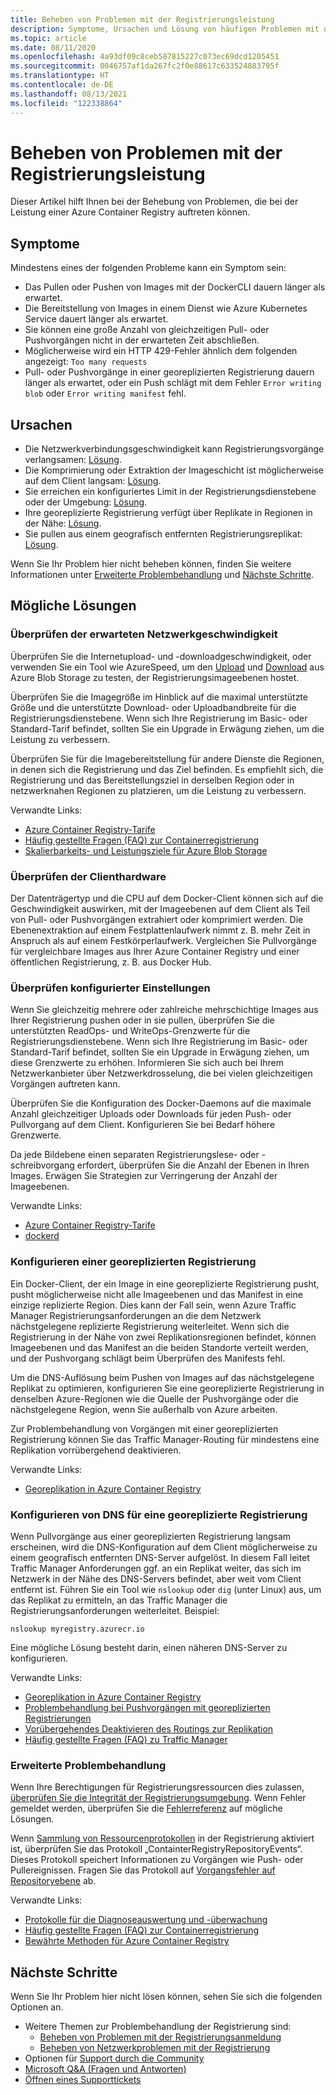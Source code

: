 ```yaml
---
title: Beheben von Problemen mit der Registrierungsleistung
description: Symptome, Ursachen und Lösung von häufigen Problemen mit der Leistung einer Registrierung.
ms.topic: article
ms.date: 08/11/2020
ms.openlocfilehash: 4a93df09c8ceb587815227c073ec69dcd1205451
ms.sourcegitcommit: 0046757af1da267fc2f0e88617c633524883795f
ms.translationtype: HT
ms.contentlocale: de-DE
ms.lasthandoff: 08/13/2021
ms.locfileid: "122338864"
---
```

# <a name="troubleshoot-registry-performance"></a>Beheben von Problemen mit der Registrierungsleistung

Dieser Artikel hilft Ihnen bei der Behebung von Problemen, die bei der Leistung einer Azure Container Registry auftreten können. 

## <a name="symptoms"></a>Symptome

Mindestens eines der folgenden Probleme kann ein Symptom sein:

* Das Pullen oder Pushen von Images mit der DockerCLI dauern länger als erwartet.
* Die Bereitstellung von Images in einem Dienst wie Azure Kubernetes Service dauert länger als erwartet.
* Sie können eine große Anzahl von gleichzeitigen Pull- oder Pushvorgängen nicht in der erwarteten Zeit abschließen.
* Möglicherweise wird ein HTTP 429-Fehler ähnlich dem folgenden angezeigt: `Too many requests`
* Pull- oder Pushvorgänge in einer georeplizierten Registrierung dauern länger als erwartet, oder ein Push schlägt mit dem Fehler `Error writing blob` oder `Error writing manifest` fehl.

## <a name="causes"></a>Ursachen

* Die Netzwerkverbindungsgeschwindigkeit kann Registrierungsvorgänge verlangsamen: [Lösung](#check-expected-network-speed).
* Die Komprimierung oder Extraktion der Imageschicht ist möglicherweise auf dem Client langsam: [Lösung](#check-client-hardware).  
* Sie erreichen ein konfiguriertes Limit in der Registrierungsdienstebene oder der Umgebung: [Lösung](#review-configured-limits).
* Ihre georeplizierte Registrierung verfügt über Replikate in Regionen in der Nähe: [Lösung](#configure-geo-replicated-registry).
* Sie pullen aus einem geografisch entfernten Registrierungsreplikat: [Lösung](#configure-dns-for-geo-replicated-registry).

Wenn Sie Ihr Problem hier nicht beheben können, finden Sie weitere Informationen unter [Erweiterte Problembehandlung](#advanced-troubleshooting) und [Nächste Schritte](#next-steps).

## <a name="potential-solutions"></a>Mögliche Lösungen

### <a name="check-expected-network-speed"></a>Überprüfen der erwarteten Netzwerkgeschwindigkeit

Überprüfen Sie die Internetupload- und -downloadgeschwindigkeit, oder verwenden Sie ein Tool wie AzureSpeed, um den [Upload](https://www.azurespeed.com/Azure/Uploadß) und [Download](https://www.azurespeed.com/Azure/Download) aus Azure Blob Storage zu testen, der Registrierungsimageebenen hostet.

Überprüfen Sie die Imagegröße im Hinblick auf die maximal unterstützte Größe und die unterstützte Download- oder Uploadbandbreite für die Registrierungsdienstebene. Wenn sich Ihre Registrierung im Basic- oder Standard-Tarif befindet, sollten Sie ein Upgrade in Erwägung ziehen, um die Leistung zu verbessern. 

Überprüfen Sie für die Imagebereitstellung für andere Dienste die Regionen, in denen sich die Registrierung und das Ziel befinden. Es empfiehlt sich, die Registrierung und das Bereitstellungsziel in derselben Region oder in netzwerknahen Regionen zu platzieren, um die Leistung zu verbessern.

Verwandte Links:

* [Azure Container Registry-Tarife](container-registry-skus.md)    
* [Häufig gestellte Fragen (FAQ) zur Containerregistrierung](container-registry-faq.yml)
* [Skalierbarkeits- und Leistungsziele für Azure Blob Storage](../storage/blobs/scalability-targets.md)

### <a name="check-client-hardware"></a>Überprüfen der Clienthardware

Der Datenträgertyp und die CPU auf dem Docker-Client können sich auf die Geschwindigkeit auswirken, mit der Imageebenen auf dem Client als Teil von Pull- oder Pushvorgängen extrahiert oder komprimiert werden. Die Ebenenextraktion auf einem Festplattenlaufwerk nimmt z. B. mehr Zeit in Anspruch als auf einem Festkörperlaufwerk. Vergleichen Sie Pullvorgänge für vergleichbare Images aus Ihrer Azure Container Registry und einer öffentlichen Registrierung, z. B. aus Docker Hub.

### <a name="review-configured-limits"></a>Überprüfen konfigurierter Einstellungen

Wenn Sie gleichzeitig mehrere oder zahlreiche mehrschichtige Images aus Ihrer Registrierung pushen oder in sie pullen, überprüfen Sie die unterstützten ReadOps- und WriteOps-Grenzwerte für die Registrierungsdienstebene. Wenn sich Ihre Registrierung im Basic- oder Standard-Tarif befindet, sollten Sie ein Upgrade in Erwägung ziehen, um diese Grenzwerte zu erhöhen. Informieren Sie sich auch bei Ihrem Netzwerkanbieter über Netzwerkdrosselung, die bei vielen gleichzeitigen Vorgängen auftreten kann. 

Überprüfen Sie die Konfiguration des Docker-Daemons auf die maximale Anzahl gleichzeitiger Uploads oder Downloads für jeden Push- oder Pullvorgang auf dem Client. Konfigurieren Sie bei Bedarf höhere Grenzwerte.

Da jede Bildebene einen separaten Registrierungslese- oder -schreibvorgang erfordert, überprüfen Sie die Anzahl der Ebenen in Ihren Images. Erwägen Sie Strategien zur Verringerung der Anzahl der Imageebenen.

Verwandte Links:

* [Azure Container Registry-Tarife](container-registry-skus.md)
* [dockerd](https://docs.docker.com/engine/reference/commandline/dockerd/)

### <a name="configure-geo-replicated-registry"></a>Konfigurieren einer georeplizierten Registrierung

Ein Docker-Client, der ein Image in eine georeplizierte Registrierung pusht, pusht möglicherweise nicht alle Imageebenen und das Manifest in eine einzige replizierte Region. Dies kann der Fall sein, wenn Azure Traffic Manager Registrierungsanforderungen an die dem Netzwerk nächstgelegene replizierte Registrierung weiterleitet. Wenn sich die Registrierung in der Nähe von zwei Replikationsregionen befindet, können Imageebenen und das Manifest an die beiden Standorte verteilt werden, und der Pushvorgang schlägt beim Überprüfen des Manifests fehl.

Um die DNS-Auflösung beim Pushen von Images auf das nächstgelegene Replikat zu optimieren, konfigurieren Sie eine georeplizierte Registrierung in denselben Azure-Regionen wie die Quelle der Pushvorgänge oder die nächstgelegene Region, wenn Sie außerhalb von Azure arbeiten.

Zur Problembehandlung von Vorgängen mit einer georeplizierten Registrierung können Sie das Traffic Manager-Routing für mindestens eine Replikation vorrübergehend deaktivieren.

Verwandte Links:

* [Georeplikation in Azure Container Registry](container-registry-geo-replication.md)

### <a name="configure-dns-for-geo-replicated-registry"></a>Konfigurieren von DNS für eine georeplizierte Registrierung

Wenn Pullvorgänge aus einer georeplizierten Registrierung langsam erscheinen, wird die DNS-Konfiguration auf dem Client möglicherweise zu einem geografisch entfernten DNS-Server aufgelöst. In diesem Fall leitet Traffic Manager Anforderungen ggf. an ein Replikat weiter, das sich im Netzwerk in der Nähe des DNS-Servers befindet, aber weit vom Client entfernt ist. Führen Sie ein Tool wie `nslookup` oder `dig` (unter Linux) aus, um das Replikat zu ermitteln, an das Traffic Manager die Registrierungsanforderungen weiterleitet. Beispiel:

```console
nslookup myregistry.azurecr.io
```

Eine mögliche Lösung besteht darin, einen näheren DNS-Server zu konfigurieren.

Verwandte Links:

* [Georeplikation in Azure Container Registry](container-registry-geo-replication.md)
* [Problembehandlung bei Pushvorgängen mit georeplizierten Registrierungen](container-registry-geo-replication.md#troubleshoot-push-operations-with-geo-replicated-registries)
* [Vorübergehendes Deaktivieren des Routings zur Replikation](container-registry-geo-replication.md#temporarily-disable-routing-to-replication)
* [Häufig gestellte Fragen (FAQ) zu Traffic Manager](../traffic-manager/traffic-manager-faqs.md)

### <a name="advanced-troubleshooting"></a>Erweiterte Problembehandlung

Wenn Ihre Berechtigungen für Registrierungsressourcen dies zulassen, [überprüfen Sie die Integrität der Registrierungsumgebung](container-registry-check-health.md). Wenn Fehler gemeldet werden, überprüfen Sie die [Fehlerreferenz](container-registry-health-error-reference.md) auf mögliche Lösungen.

Wenn [Sammlung von Ressourcenprotokollen](monitor-service.md) in der Registrierung aktiviert ist, überprüfen Sie das Protokoll „ContainterRegistryRepositoryEvents“. Dieses Protokoll speichert Informationen zu Vorgängen wie Push- oder Pullereignissen. Fragen Sie das Protokoll auf [Vorgangsfehler auf Repositoryebene](monitor-service.md#repository-level-operation-failures) ab. 

Verwandte Links:

* [Protokolle für die Diagnoseauswertung und -überwachung](./monitor-service.md)
* [Häufig gestellte Fragen (FAQ) zur Containerregistrierung](container-registry-faq.yml)
* [Bewährte Methoden für Azure Container Registry](container-registry-best-practices.md)

## <a name="next-steps"></a>Nächste Schritte

Wenn Sie Ihr Problem hier nicht lösen können, sehen Sie sich die folgenden Optionen an.

* Weitere Themen zur Problembehandlung der Registrierung sind:
  * [Beheben von Problemen mit der Registrierungsanmeldung](container-registry-troubleshoot-login.md)
  * [Beheben von Netzwerkproblemen mit der Registrierung](container-registry-troubleshoot-access.md)
* Optionen für [Support durch die Community](https://azure.microsoft.com/support/community/)
* [Microsoft Q&A (Fragen und Antworten)](/answers/products/)
* [Öffnen eines Supporttickets](https://azure.microsoft.com/support/create-ticket/)